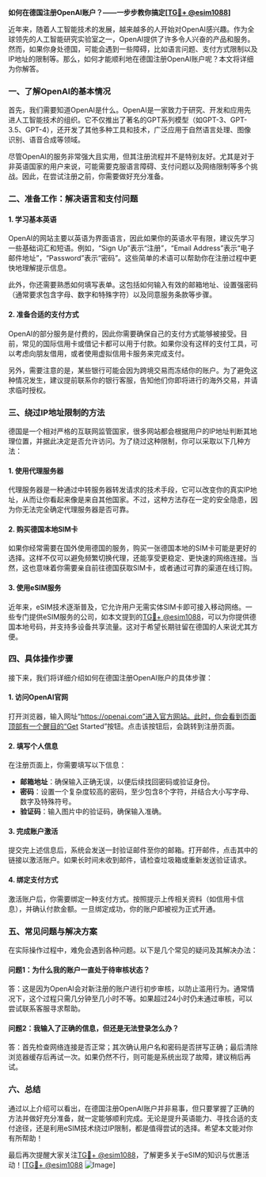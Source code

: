 **如何在德国注册OpenAI账户？——一步步教你搞定[[TG💪+ @esim1088](https://t.me/s/esim1088)]**

近年来，随着人工智能技术的发展，越来越多的人开始对OpenAI感兴趣。作为全球领先的人工智能研究实验室之一，OpenAI提供了许多令人兴奋的产品和服务。然而，如果你身处德国，可能会遇到一些障碍，比如语言问题、支付方式限制以及IP地址的限制等。那么，如何才能顺利地在德国注册OpenAI账户呢？本文将详细为你解答。

### 一、了解OpenAI的基本情况

首先，我们需要知道OpenAI是什么。OpenAI是一家致力于研究、开发和应用先进人工智能技术的组织。它不仅推出了著名的GPT系列模型（如GPT-3、GPT-3.5、GPT-4），还开发了其他多种工具和技术，广泛应用于自然语言处理、图像识别、语音合成等领域。

尽管OpenAI的服务非常强大且实用，但其注册流程并不是特别友好。尤其是对于非英语国家的用户来说，可能需要克服语言障碍、支付问题以及网络限制等多个挑战。因此，在尝试注册之前，你需要做好充分准备。

### 二、准备工作：解决语言和支付问题

#### 1. 学习基本英语
OpenAI的网站主要以英语为界面语言，因此如果你的英语水平有限，建议先学习一些基础词汇和短语。例如，“Sign Up”表示“注册”，“Email Address”表示“电子邮件地址”，“Password”表示“密码”。这些简单的术语可以帮助你在注册过程中更快地理解提示信息。

此外，你还需要熟悉如何填写表单。这包括如何输入有效的邮箱地址、设置强密码（通常要求包含字母、数字和特殊字符）以及同意服务条款等步骤。

#### 2. 准备合适的支付方式
OpenAI的部分服务是付费的，因此你需要确保自己的支付方式能够被接受。目前，常见的国际信用卡或借记卡都可以用于付款。如果你没有这样的支付工具，可以考虑向朋友借用，或者使用虚拟信用卡服务来完成支付。

另外，需要注意的是，某些银行可能会因为跨境交易而冻结你的账户。为了避免这种情况发生，建议提前联系你的银行客服，告知他们你即将进行的海外交易，并请求临时授权。

### 三、绕过IP地址限制的方法

德国是一个相对严格的互联网监管国家，很多网站都会根据用户的IP地址判断其地理位置，并据此决定是否允许访问。为了绕过这种限制，你可以采取以下几种方法：

#### 1. 使用代理服务器
代理服务器是一种通过中转服务器转发请求的技术手段，它可以改变你的真实IP地址，从而让你看起来像是来自其他国家。不过，这种方法存在一定的安全隐患，因为你无法完全确定代理服务器是否可靠。

#### 2. 购买德国本地SIM卡
如果你经常需要在国外使用德国的服务，购买一张德国本地的SIM卡可能是更好的选择。这样不仅可以避免频繁切换代理，还能享受更稳定、更快速的网络连接。当然，这也意味着你需要亲自前往德国获取SIM卡，或者通过可靠的渠道在线订购。

#### 3. 使用eSIM服务
近年来，eSIM技术逐渐普及，它允许用户无需实体SIM卡即可接入移动网络。一些专门提供eSIM服务的公司，如本文提到的[TG💪+ @esim1088](https://t.me/s/esim1088)，可以为你提供德国本地号码，并支持多设备共享流量。这对于希望长期驻留在德国的人来说尤其方便。

### 四、具体操作步骤

接下来，我们将详细介绍如何在德国注册OpenAI账户的具体步骤：

#### 1. 访问OpenAI官网
打开浏览器，输入网址“https://openai.com”进入官方网站。此时，你会看到页面顶部有一个醒目的“Get Started”按钮。点击该按钮后，会跳转到注册页面。

#### 2. 填写个人信息
在注册页面上，你需要填写以下信息：
- **邮箱地址**：确保输入正确无误，以便后续找回密码或验证身份。
- **密码**：设置一个复杂度较高的密码，至少包含8个字符，并结合大小写字母、数字及特殊符号。
- **验证码**：输入图片中的验证码，确保输入准确。

#### 3. 完成账户激活
提交完上述信息后，系统会发送一封验证邮件至你的邮箱。打开邮件，点击其中的链接以激活账户。如果长时间未收到邮件，请检查垃圾箱或重新发送验证请求。

#### 4. 绑定支付方式
激活账户后，你需要绑定一种支付方式。按照提示上传相关资料（如信用卡信息），并确认付款金额。一旦绑定成功，你的账户即被视为正式开通。

### 五、常见问题与解决方案

在实际操作过程中，难免会遇到各种问题。以下是几个常见的疑问及其解决办法：

#### 问题1：为什么我的账户一直处于待审核状态？
答：这是因为OpenAI会对新注册的账户进行初步审核，以防止滥用行为。通常情况下，这个过程只需几分钟至几小时不等。如果超过24小时仍未通过审核，可以尝试联系客服寻求帮助。

#### 问题2：我输入了正确的信息，但还是无法登录怎么办？
答：首先检查网络连接是否正常；其次确认用户名和密码是否拼写正确；最后清除浏览器缓存后再试一次。如果仍然不行，则可能是系统出现了故障，建议稍后再试。

### 六、总结

通过以上介绍可以看出，在德国注册OpenAI账户并非易事，但只要掌握了正确的方法并做好充分准备，就一定能够顺利完成。无论是提升英语能力、寻找合适的支付途径，还是利用eSIM技术绕过IP限制，都是值得尝试的选择。希望本文能对你有所帮助！

最后再次提醒大家关注[TG💪+ @esim1088](https://t.me/s/esim1088)，了解更多关于eSIM的知识与优惠活动！[[TG💪+ @esim1088](https://t.me/s/esim1088) ![Image](https://i.postimg.cc/4NQfJmqS/Snipaste-2025-05-13-00-14-12.png)]